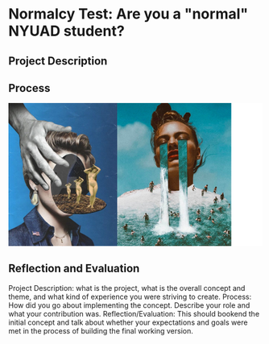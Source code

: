 # Normalcy Test: Are you a "normal" NYUAD student?

## Project Description
## Process
![moodboard1](InjooKangImages/injookang1.png)
## Reflection and Evaluation 
Project Description: what is the project, what is the overall concept and theme, and what kind of experience you were striving to create.
Process: How did you go about implementing the concept. Describe your role and what your contribution was.
Reflection/Evaluation: This should bookend the initial concept and talk about whether your expectations and goals were met in the process of building the final working version.
